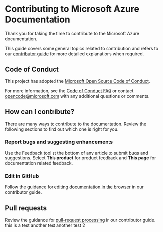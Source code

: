 # Contributing to Microsoft Azure Documentation

Thank you for taking the time to contribute to the Microsoft Azure documentation.

This guide covers some general topics related to contribution and refers to our [contributor guide](https://learn.microsoft.com/contribute/content) for more detailed explanations when required.

## Code of Conduct

This project has adopted the [Microsoft Open Source Code of Conduct](https://opensource.microsoft.com/codeofconduct/).

For more information, see the [Code of Conduct FAQ](https://opensource.microsoft.com/codeofconduct/faq/) or contact [opencode@microsoft.com](mailto:opencode@microsoft.com) with any additional questions or comments.

## How can I contribute?

There are many ways to contribute to the documentation. Review the following sections to find out which one is right for you.

### Report bugs and suggesting enhancements

Use the Feedback tool at the bottom of any article to submit bugs and suggestions. Select **This product** for product feedback and **This page** for documentation related feedback. 

### Edit in GitHub

Follow the guidance for [editing documentation in the browser](https://learn.microsoft.com/contribute/content/how-to-write-quick-edits) in our contributor guide.

## Pull requests

Review the guidance for [pull-request processing](https://learn.microsoft.com/contribute/content/process-pull-request) in our contributor guide.
this is a test
another test
another test 2